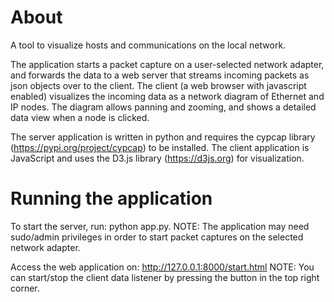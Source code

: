 # About
A tool to visualize hosts and communications on the local network.

The application starts a packet capture on a user-selected network adapter, and forwards the data to a web server that streams incoming packets as json objects over to the client. The client (a web browser with javascript enabled) visualizes the incoming data as a network diagram of Ethernet and IP nodes. The diagram allows panning and zooming, and shows a detailed data view when a node is clicked.

The server application is written in python and requires the cypcap library (https://pypi.org/project/cypcap) to be installed. The client application is JavaScript and uses the D3.js library (https://d3js.org) for visualization.

# Running the application
To start the server, run: python app.py.
NOTE: The application may need sudo/admin privileges in order to start packet captures on the selected network adapter.

Access the web application on: http://127.0.0.1:8000/start.html 
NOTE: You can start/stop the client data listener by pressing the button in the top right corner.
